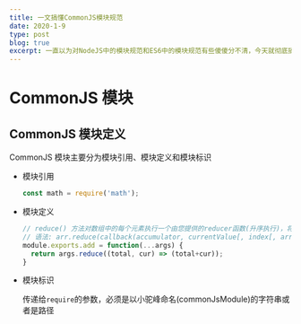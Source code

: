 ```yaml
---
title: 一文搞懂CommonJS模块规范
date: 2020-1-9
type: post
blog: true
excerpt: 一直以为对NodeJS中的模块规范和ES6中的模块规范有些傻傻分不清，今天就彻底搞明白JS中的模块机制，以及一些相对易混淆的知识点以及一些比较底层的知识点
---
```


# CommonJS 模块

## CommonJS 模块定义

CommonJS 模块主要分为模块引用、模块定义和模块标识

* 模块引用
  
  ```js
  const math = require('math');
  ```

* 模块定义

  ```js
  // reduce() 方法对数组中的每个元素执行一个由您提供的reducer函数(升序执行)，将其结果汇总为单个返回值。
  // 语法: arr.reduce(callback(accumulator, currentValue[, index[, array]])[, initialValue])
  module.exports.add = function(...args) {
    return args.reduce((total, cur) => (total+cur));
  }
  ```

* 模块标识
  
  传递给`require`的参数，必须是以小驼峰命名(commonJsModule)的字符串或者是路径

